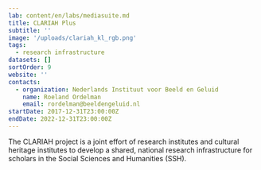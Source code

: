 ```yaml
---
lab: content/en/labs/mediasuite.md
title: CLARIAH Plus
subtitle: ''
image: '/uploads/clariah_kl_rgb.png'
tags:
  - research infrastructure
datasets: []
sortOrder: 9
website: ''
contacts:
  - organization: Nederlands Instituut voor Beeld en Geluid
    name: Roeland Ordelman
    email: rordelman@beeldengeluid.nl
startDate: 2017-12-31T23:00:00Z
endDate: 2022-12-31T23:00:00Z
---
```


The CLARIAH project is a joint effort of research institutes and cultural heritage institutes to develop a shared, national research infrastructure for scholars in the Social Sciences and Humanities (SSH).
